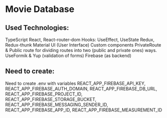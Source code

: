 # Movie Database

## Used Technologies:

TypeScript
React, React-router-dom
Hooks: UseEffect, UseState
Redux, Redux-thunk
Material UI (User Interface)
Custom components PrivateRoute & Public route for dividing routes into two (public and private ones) ways.
UseFormik & Yup (validation of forms)
Firebase (as backend)

## Need to create:

Need to create .env with variables REACT_APP_FIREBASE_API_KEY, REACT_APP_FIREBASE_AUTH_DOMAIN, REACT_APP_FIREBASE_DB_URL, REACT_APP_FIREBASE_PROJECT_ID, REACT_APP_FIREBASE_STORAGE_BUCKET, REACT_APP_FIREBASE_MESSAGING_SENDER_ID, REACT_APP_FIREBASE_APP_ID, REACT_APP_FIREBASE_MEASUREMENT_ID
